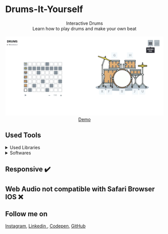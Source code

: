 # Drums-It-Yourself
<p align="center">
Interactive Drums<br>
Learn how to play drums and make your own beat
<br>
<br>        
<a href="https://houssemlachtar.github.io/Drums-It-Yourself/">
        <img alt="DrumsItYourself.com" src="./img/DrumsItYourself.com.jpg" />
    </a>
<br>
<a href="https://houssemlachtar.github.io/Drums-It-Yourself/">
        Demo
    </a>
</p>

## Used Tools

<details>
  <summary>Used Libraries</summary>
  

1. [JQuery](https://jquery.com).
2. [Font Awesome](https://fontawesome.com).      
3. [TweenMax](https://greensock.com/docs/v2/TweenMax).
        
</details>


<details>
  <summary>Softwares</summary>
  

1. [Adobe Illustrator](https://www.adobe.com): to sketch the drums.        

</details>


## Responsive ✔️


## Web Audio not compatible with Safari Browser IOS ❌ 


## Follow me on

[Instagram](https://www.instagram.com/houssem_lachtar/), [Linkedin ](https://www.linkedin.com/in/houssem-lachtar/), [Codepen](https://codepen.io/houssem-lachtar), [GitHub](https://github.com/houssemlachtar)
